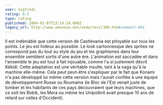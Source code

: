 ```yaml
---
user: Sigfrodi
rating: 0.5
type: rating
published: 2004-01-07T23:14:24.000Z
legacy_url: http://www.emunova.net/veda/test/388.htm#comment-864
---
```

Il est indéniable que cette version de Castlevania est pitoyable sur tous les points. Le jeu est hideux au possible. Le look cartoonesque des sprites ne correspond pas du tout au style du jeu et les graphismes dans leur ensemble semblent sortis d'une autre ère. L'animation est saccadée et dans l'ensemble le jeu est tout à fait injouable, comme l'a si justement décrit Kékidi. Cette adaptation est une véritable insulte, tant à la saga qu'à la machine elle-même. Cela peut peut-être s'expliquer par le fait que Konami n'a pas développé lui même cette version mais l'aurait confiée à une équipe de développement Russe ou Roumaine (le Bloc de l'Est venait juste de tomber et les habitants de ces pays découvraient que leurs machines, que ce soit les Robik, les Mera ou même les Unipolbrit avait presque 10 ans de retard sur celles d'Occident).